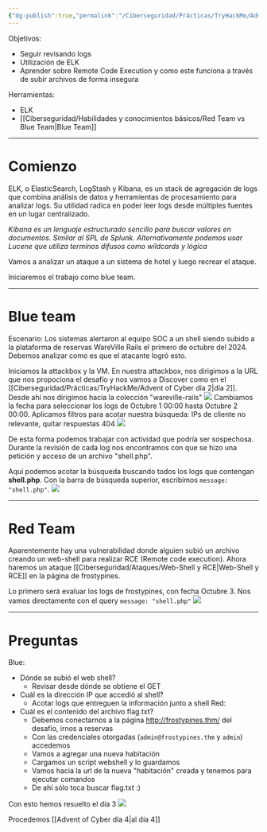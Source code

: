 ```yaml
---
{"dg-publish":true,"permalink":"/Ciberseguridad/Prácticas/TryHackMe/Advent of Cyber día 3/"}
---
```


Objetivos:
- Seguir revisando logs
- Utilización de ELK
- Aprender sobre Remote Code Execution y como este funciona a través de subir archivos de forma insegura

Herramientas:
- ELK
- [[Ciberseguridad/Habilidades y conocimientos básicos/Red Team vs Blue Team\|Blue Team]]

---
# Comienzo
ELK, o ElasticSearch, LogStash y Kibana, es un stack de agregación de logs que combina análisis de datos y herramientas de procesamiento para analizar logs. Su utilidad radica en poder leer logs desde múltiples fuentes en un lugar centralizado.

*Kibana es un lenguaje estructurado sencillo para buscar valores en documentos. Similar al SPL de Splunk. Alternativamente podemos usar Lucene que utiliza terminos difusos como wildcards y lógica*

Vamos a analizar un ataque a un sistema de hotel y luego recrear el ataque.

Iniciaremos el trabajo como blue team.

---
# Blue team

Escenario: Los sistemas alertaron al equipo SOC a un shell siendo subido a la plataforma de reservas WareVille Rails el primero de octubre del 2024. Debemos analizar como es que el atacante logró esto.

Iniciamos la attackbox y la VM.
En nuestra attackbox, nos dirigimos a la URL que nos propociona el desafío y nos vamos a Discover como en el [[Ciberseguridad/Prácticas/TryHackMe/Advent of Cyber día 2\|día 2]].
Desde ahí nos dirigimos hacia la colección "wareville-rails"
![](https://i.imgur.com/iF1AYJp.png)
Cambiamos la fecha para seleccionar los logs de Octubre 1 00:00 hasta Octubre 2 00:00.
Aplicamos filtros para acotar nuestra búsqueda:
IPs de cliente no relevante, quitar respuestas 404
![](https://i.imgur.com/LFuvsVZ.png)


De esta forma podemos trabajar con actividad que podría ser sospechosa.
Durante la revisión de cada log nos encontramos con que se hizo una petición y acceso de un archivo "shell.php".


Aquí podemos acotar la búsqueda buscando todos los logs que contengan **shell.php**. Con la barra de búsqueda superior, escribimos `message: "shell.php"`.
![](https://i.imgur.com/cpfbshp.png)

---

# Red Team
Aparentemente hay una vulnerabilidad donde alguien subió un archivo creando un web-shell para realizar RCE (Remote code execution).
Ahora haremos un ataque [[Ciberseguridad/Ataques/Web-Shell y RCE\|Web-Shell y RCE]] en la página de frostypines.

Lo primero será evaluar los logs de frostypines, con fecha Octubre 3.
Nos vamos directamente con el query `message: "shell.php"` 
![](https://i.imgur.com/s8qm3zF.png)

---

# Preguntas

Blue:
- Dónde se subió el web shell?
	- Revisar desde dónde se obtiene el GET
- Cuál es la dirección IP que accedió al shell?
	- Acotar logs que entreguen la información junto a shell
Red:
- Cuál es el contenido del archivo flag.txt?
	- Debemos conectarnos a la página http://frostypines.thm/ del desafío, irnos a reservas
	- Con las credenciales otorgadas (`admin@frostypines.thm` y `admin`) accedemos
	- Vamos a agregar una nueva habitación
	- Cargamos un script webshell y lo guardamos
	- Vamos hacia la url de la nueva "habitación" creada y tenemos para ejecutar comandos
	- De ahí sólo toca buscar flag.txt :)

Con esto hemos resuelto el día 3
![](https://i.imgur.com/u8u9qkq.png)


Procedemos [[Advent of Cyber día 4\|al día 4]]